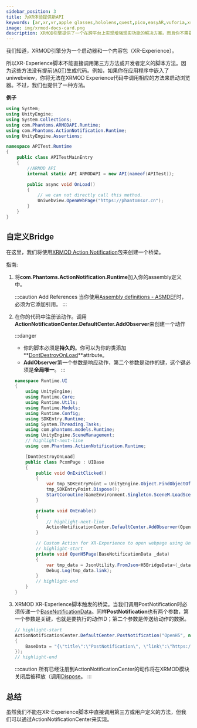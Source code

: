 ```yaml
---
sidebar_position: 3
title: 为XR体验提供新API
keywords: [ar,xr,vr,apple glasses,hololens,quest,pico,easyAR,vuforia,xrmod,mod,doc,XR,facebook,meta,unity]
image: img/xrmod-docs-card.png
description: XRMOD引擎提供了一个在跨平台上实现增强现实功能的解决方案。而且你不需要知道如何用原生代码构建3D内容，当你的应用需要添加新的AR体验时，也不需要重新向应用商店提交。XRMOD引擎有很多AR功能，如寻找平面放置虚拟物体、追踪图像、追踪人脸或多人ar游戏。
---
```

我们知道，XRMOD引擎分为一个启动器和一个内容包（XR-Experience）。

所以XR-Experience脚本不能直接调用第三方方法或开发者定义的脚本方法。因为这些方法没有提前([AOT](https://docs.unity3d.com/Manual/ScriptingRestrictions.html))生成代码。例如，如果你在应用程序中嵌入了uniwebview，你将无法在XRMOD Experience代码中调用相应的方法来启动浏览器。不过，我们也提供了一种方法。


<center>
<coverimg url={require('@site/static/static/sdk/unity-sdk/custom-method.png')} width="50rem" label="Custom Method" />
</center>


**例子**

```cs
using System;
using UnityEngine;
using System.Collections;
using com.Phantoms.ARMODAPI.Runtime;
using com.Phantoms.ActionNotification.Runtime;
using UnityEngine.Assertions;

namespace APITest.Runtime
{
    public class APITestMainEntry
    {
        //ARMOD API        
        internal static API ARMODAPI = new API(nameof(APITest));

        public async void OnLoad()
        {
            // we can not directly call this method.
            Uniwebview.OpenWebPage("https://phantomsxr.cn");
        }
    }
}
```

## 自定义Bridge

在这里，我们将使用[XRMOD Action Notification](https://www.npmjs.com/package/com.phantomsxr.actionnotification)包来创建一个桥梁。

指南:

1. 将**com.Phantoms.ActionNotification.Runtime**加入你的assembly定义中。

    <center>
    <coverimg url={require('@site/static/static/sdk/unity-sdk/add-reference.png')} width="25rem" label="Add Reference" />
    </center>

    :::caution Add References
    当你使用[Assembly definitions - ASMDEF](https://docs.unity3d.com/Manual/ScriptCompilationAssemblyDefinitionFiles.html)时，必须为它添加引用。
    :::

2. 在你的代码中注册该动作。调用**ActionNotificationCenter.DefaultCenter.AddObserver**来创建一个动作

    :::danger
    - 你的脚本必须是**持久的**。你可以为你的类添加**[DontDestroyOnLoad](https://docs.unity3d.com/ScriptReference/Object.DontDestroyOnLoad.html)**attrbute。
    - **AddObserver**第一个参数是响应动作，第二个参数是动作的键，这个键必须是**全局唯一**。
    :::

    ```cs title=PcxmPage
    namespace Runtime.UI
    {
        using UnityEngine;
        using Runtime.Core;
        using Runtime.Utils;
        using Runtime.Models;
        using Runtime.Config;
        using SDKEntry.Runtime;
        using System.Threading.Tasks;
        using com.phantoms.models.Runtime;
        using UnityEngine.SceneManagement;
        // highlight-next-line
        using com.Phantoms.ActionNotification.Runtime;

        [DontDestroyOnLoad]
        public class PcxmPage : UIBase
        {
            public void OnExitClicked()
            {
                var tmp_SDKEntryPoint = UnityEngine.Object.FindObjectOfType<SDKEntryPoint>();
                tmp_SDKEntryPoint.Dispose();
                StartCoroutine(GameEnvironment.Singleton.SceneM.LoadSceneAsync(2));
            }

            private void OnEnable() 
            {
                // highlight-next-line
                ActionNotificationCenter.DefaultCenter.AddObserver(OpenH5Page, "OpenH5");
            }

            // Custom Action for XR-Experience to open webpage using Uniwebview
            // highlight-start
            private void OpenH5Page(BaseNotificationData _data)
            {
                var tmp_data = JsonUtility.FromJson<H5BridgeData>(_data.BaseData);
                Debug.Log(tmp_data.link);
            }
            // highlight-end
        }
    }
    ```

3. XRMOD XR-Experience脚本触发的桥梁。当我们调用PostNotification时必须传递一个[BaseNotificationData](../open-api-pure-csharp/notification-data/BaseNotificationData)。同样**PostNotification**也有两个参数，第一个参数是关键，也就是要执行的动作ID；第二个参数是传送给动作的数据。

    ```cs title=Trigger
    // highlight-start
    ActionNotificationCenter.DefaultCenter.PostNotification("OpenH5", new BaseNotificationData()
    {
        BaseData = "{\"title\":\"PostNotification\", \"link\":\"https://phantomsxr.cn\"}"
    });
    // highlight-end
    ```

    :::caution
    所有已经注册到ActionNotificationCenter的动作将在XRMOD模块关闭后被释放（调用[Dispose](../api-reference/xrmod-api/SdkEntryPoint#dispose)。
    :::

## 总结

虽然我们不能在XR-Experience脚本中直接调用第三方或用户定义的方法，但我们可以通过ActionNotificationCenter来实现。